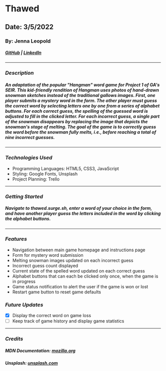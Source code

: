 # Thawed

## Date: 3/5/2022

### By: Jenna Leopold

##### [GitHub](https://github.com/Jenna424) | [LinkedIn](https://www.linkedin.com/in/jenna-leopold-136294127)

---

### **_Description_**

##### An adaptation of the popular "Hangman" word game for Project 1 of GA's SEIR. This kid-friendly rendition of Hangman uses photos of hand-drawn snowman sketches instead of the traditional gallows images. First, one player submits a mystery word in the form. The other player must guess the correct word by selecting letters one by one from a series of alphabet buttons. For each correct guess, the spelling of the guessed word is adjusted to fill in the clicked letter. For each incorrect guess, a single part of the snowman disappears by replacing the image that depicts the snowman's stage of melting. The goal of the game is to correctly guess the word before the snowman fully melts, i.e., before reaching a total of nine incorrect guesses.

---

### **_Technologies Used_**

- Programming Languages: HTML5, CSS3, JavaScript
- Styling: Google Fonts, Unsplash
- Project Planning: Trello

---

### **_Getting Started_**

##### Navigate to thawed.surge.sh, enter a word of your choice in the form, and have another player guess the letters included in the word by clicking the alphabet buttons.

---

### **_Features_**

- Navigation between main game homepage and instructions page
- Form for mystery word submission
- Melting snowman images updated on each incorrect guess
- Incorrect guess count displayed
- Current state of the spelled word updated on each correct guess
- Alphabet buttons that can each be clicked only once, when the game is in progress
- Game status notification to alert the user if the game is won or lost
- Restart game button to reset game defaults

### **_Future Updates_**

- [x] Display the correct word on game loss
- [ ] Keep track of game history and display game statistics

---

### **_Credits_**

##### **MDN Documentation:** [mozilla.org](https://developer.mozilla.org/en-US/)

##### **Unsplash:** [unsplash.com](https://images.unsplash.com/photo-1476108621677-3c620901b5e7?ixlib=rb-1.2.1&ixid=MnwxMjA3fDB8MHxwaG90by1wYWdlfHx8fGVufDB8fHx8&auto=format&fit=crop&w=2874&q=80)
